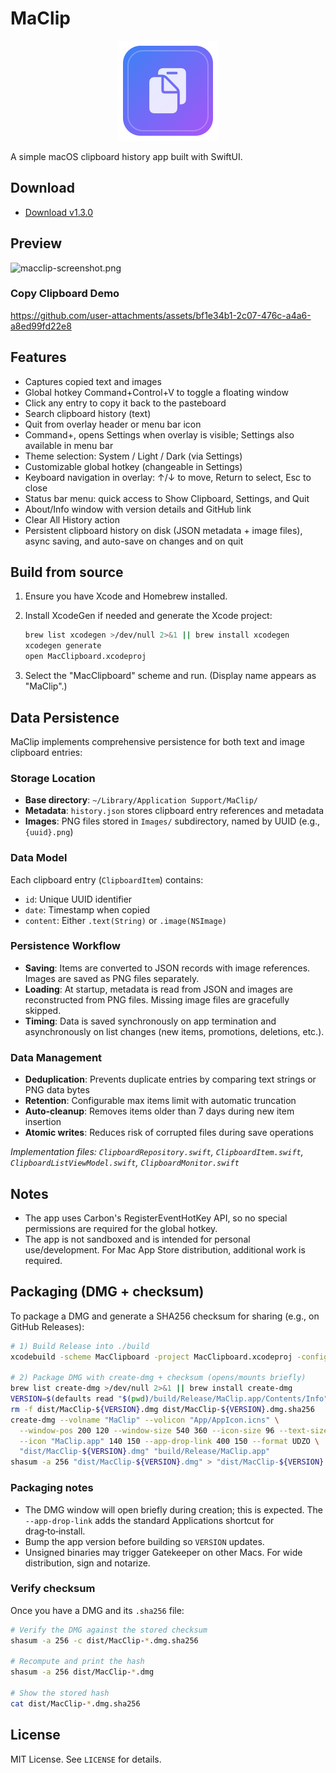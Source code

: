 MaClip
================

<p align="center">
  <img src="assets/maclip-icon.svg" alt="MaClip icon" width="160" height="160" />
</p>

A simple macOS clipboard history app built with SwiftUI.

## Download

- [Download v1.3.0](https://github.com/jokot/mac-clipboard/releases/tag/v1.3.0)

## Preview
![macclip-screenshot.png](https://github.com/user-attachments/assets/b54cba75-8c7f-4851-a0a3-15915e09b24c)

### Copy Clipboard Demo
https://github.com/user-attachments/assets/bf1e34b1-2c07-476c-a4a6-a8ed99fd22e8

## Features
- Captures copied text and images
- Global hotkey Command+Control+V to toggle a floating window
- Click any entry to copy it back to the pasteboard
- Search clipboard history (text)
- Quit from overlay header or menu bar icon
- Command+, opens Settings when overlay is visible; Settings also available in menu bar
- Theme selection: System / Light / Dark (via Settings)
- Customizable global hotkey (changeable in Settings)
- Keyboard navigation in overlay: ↑/↓ to move, Return to select, Esc to close
- Status bar menu: quick access to Show Clipboard, Settings, and Quit
- About/Info window with version details and GitHub link
- Clear All History action
- Persistent clipboard history on disk (JSON metadata + image files), async saving, and auto-save on changes and on quit
 
 ## Build from source
1. Ensure you have Xcode and Homebrew installed.
2. Install XcodeGen if needed and generate the Xcode project:

   ```bash
   brew list xcodegen >/dev/null 2>&1 || brew install xcodegen
   xcodegen generate
   open MacClipboard.xcodeproj
   ```

3. Select the "MacClipboard" scheme and run. (Display name appears as "MaClip".)

## Data Persistence

MaClip implements comprehensive persistence for both text and image clipboard entries:

### Storage Location
- **Base directory**: `~/Library/Application Support/MaClip/`
- **Metadata**: `history.json` stores clipboard entry references and metadata
- **Images**: PNG files stored in `Images/` subdirectory, named by UUID (e.g., `{uuid}.png`)

### Data Model
Each clipboard entry (`ClipboardItem`) contains:
- `id`: Unique UUID identifier
- `date`: Timestamp when copied
- `content`: Either `.text(String)` or `.image(NSImage)`

### Persistence Workflow
- **Saving**: Items are converted to JSON records with image references. Images are saved as PNG files separately.
- **Loading**: At startup, metadata is read from JSON and images are reconstructed from PNG files. Missing image files are gracefully skipped.
- **Timing**: Data is saved synchronously on app termination and asynchronously on list changes (new items, promotions, deletions, etc.).

### Data Management
- **Deduplication**: Prevents duplicate entries by comparing text strings or PNG data bytes
- **Retention**: Configurable max items limit with automatic truncation
- **Auto-cleanup**: Removes items older than 7 days during new item insertion
- **Atomic writes**: Reduces risk of corrupted files during save operations

*Implementation files: `ClipboardRepository.swift`, `ClipboardItem.swift`, `ClipboardListViewModel.swift`, `ClipboardMonitor.swift`*

## Notes
- The app uses Carbon's RegisterEventHotKey API, so no special permissions are required for the global hotkey.
- The app is not sandboxed and is intended for personal use/development. For Mac App Store distribution, additional work is required.

## Packaging (DMG + checksum)
To package a DMG and generate a SHA256 checksum for sharing (e.g., on GitHub Releases):

```bash
# 1) Build Release into ./build
xcodebuild -scheme MacClipboard -project MacClipboard.xcodeproj -configuration Release BUILD_DIR=$(pwd)/build clean build

# 2) Package DMG with create-dmg + checksum (opens/mounts briefly)
brew list create-dmg >/dev/null 2>&1 || brew install create-dmg
VERSION=$(defaults read "$(pwd)/build/Release/MaClip.app/Contents/Info" CFBundleShortVersionString)
rm -f dist/MacClip-${VERSION}.dmg dist/MacClip-${VERSION}.dmg.sha256
create-dmg --volname "MaClip" --volicon "App/AppIcon.icns" \
  --window-pos 200 120 --window-size 540 360 --icon-size 96 --text-size 12 \
  --icon "MaClip.app" 140 150 --app-drop-link 400 150 --format UDZO \
  "dist/MacClip-${VERSION}.dmg" "build/Release/MaClip.app"
shasum -a 256 "dist/MacClip-${VERSION}.dmg" > "dist/MacClip-${VERSION}.dmg.sha256"
```

### Packaging notes
- The DMG window will open briefly during creation; this is expected. The `--app-drop-link` adds the standard Applications shortcut for drag‑to‑install.
- Bump the app version before building so `VERSION` updates.
- Unsigned binaries may trigger Gatekeeper on other Macs. For wide distribution, sign and notarize.

### Verify checksum
Once you have a DMG and its `.sha256` file:

```bash
# Verify the DMG against the stored checksum
shasum -a 256 -c dist/MacClip-*.dmg.sha256

# Recompute and print the hash
shasum -a 256 dist/MacClip-*.dmg

# Show the stored hash
cat dist/MacClip-*.dmg.sha256
```


## License
MIT License. See `LICENSE` for details.
